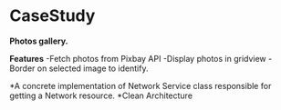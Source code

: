 # CaseStudy

**Photos gallery.**

**Features**
-Fetch photos from Pixbay API
-Display photos in gridview
-Border on selected image to identify.


*A concrete implementation of Network Service class responsible for getting a Network resource.
*Clean Architecture

